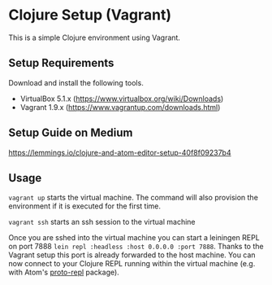 # Clojure Setup (Vagrant)

This is a simple Clojure environment using Vagrant.

## Setup Requirements

Download and install the following tools.

* VirtualBox 5.1.x (https://www.virtualbox.org/wiki/Downloads)
* Vagrant 1.9.x (https://www.vagrantup.com/downloads.html)

## Setup Guide on Medium

https://lemmings.io/clojure-and-atom-editor-setup-40f8f09237b4

## Usage

`vagrant up` starts the virtual machine. The command will also provision the environment if it is executed for the first time.

`vagrant ssh` starts an ssh session to the virtual machine

Once you are sshed into the virtual machine you can start a leiningen REPL on port 7888 `lein repl :headless :host 0.0.0.0 :port 7888`. Thanks to the Vagrant setup this port is already forwarded to the host machine. You can now connect to your Clojure REPL running within the virtual machine (e.g. with Atom's [proto-repl]("https://atom.io/packages/proto-repl") package).

